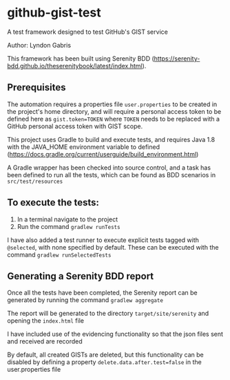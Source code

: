 # github-gist-test

A test framework designed to test GitHub's GIST service

Author: Lyndon Gabris

This framework has been built using Serenity BDD (https://serenity-bdd.github.io/theserenitybook/latest/index.html).

## Prerequisites

The automation requires a properties file `user.properties` to be created in the project's home directory, and will
require a personal access token to be defined here as `gist.token=TOKEN` where `TOKEN` needs to be replaced with a
GitHub personal access token with GIST scope.

This project uses Gradle to build and execute tests, and requires Java 1.8 with the JAVA_HOME environment variable to
defined (https://docs.gradle.org/current/userguide/build_environment.html)

A Gradle wrapper has been checked into source control, and a task has been defined to run all the tests, which can be found as
BDD scenarios in `src/test/resources`

## To execute the tests:

1. In a terminal navigate to the project
2. Run the command `gradlew runTests`

I have also added a test runner to execute explicit tests tagged with `@selected`, with none specified by default. These
can be executed with the command `gradlew runSelectedTests`

## Generating a Serenity BDD report

Once all the tests have been completed, the Serenity report can be generated by running the command `gradlew aggregate`

The report will be generated to the directory `target/site/serenity` and opening the `index.html` file

I have included use of the evidencing functionality so that the json files sent and received are recorded

By default, all created GISTs are deleted, but this functionality can be disabled by defining a
property `delete.data.after.test=false`
in the user.properties file